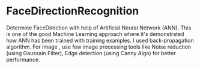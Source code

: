 # FaceDirectionRecognition
Determine FaceDirection with help of Artificial Neural Network (ANN). This is one of the good Machine Learning approach where 
it's demonstrated how ANN has been trained with training examples. I used back-propagation algorithm. For Image , use few image processing
tools like Noise reduction (using Gaussain Filter), Edge detection (using Canny Algo) for better performance.
